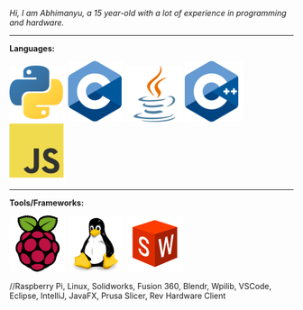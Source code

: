 _Hi, I am Abhimanyu, a 15 year-old with a lot of experience in programming and hardware._

__________________________________________________________________________

**Languages:**

![Python Logo](Python_logo_small_1inch_mrk2.png) ![C Logo](C_logo_small_1inch.png) ![java Logo](Java_logo_small_1inch_mrk2.png) ![C++ logo](C++_logo_small_1inch.png) ![JavaScript Logo](JS_logo_small_1inch.png)

__________________________________________________________________________

**Tools/Frameworks:**

![Raspberry Pi](Rasp_logo_small_1inch.png) ![Linux Logo](Linux_logo_small_1inch.png) ![Solidworks Logo](SolidWorks_logo_small_1inch.png)

//Raspberry Pi, Linux, Solidworks, Fusion 360, Blendr, Wpilib, VSCode, Eclipse, IntelliJ, JavaFX, Prusa Slicer, Rev Hardware Client
